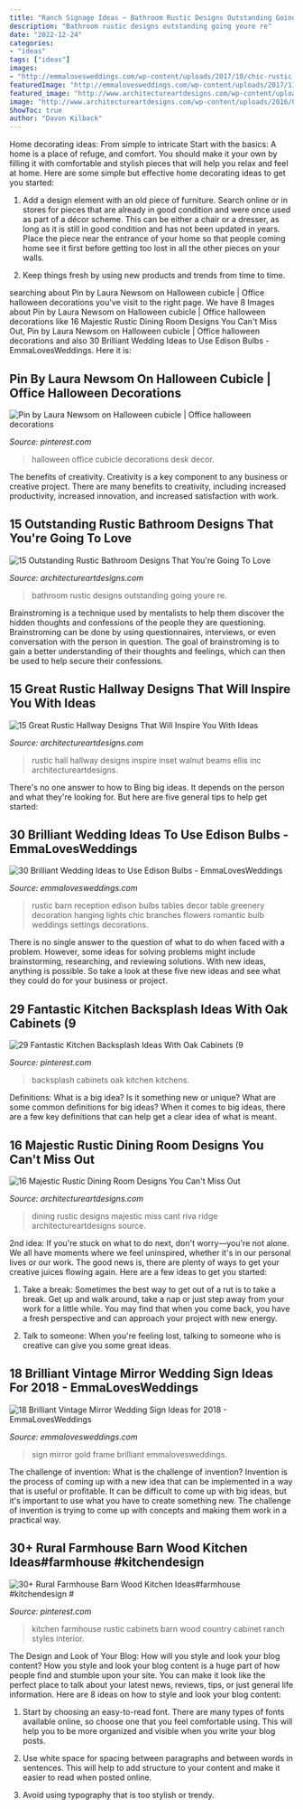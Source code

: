 ```yaml
---
title: "Ranch Signage Ideas ~ Bathroom Rustic Designs Outstanding Going Youre Re"
description: "Bathroom rustic designs outstanding going youre re"
date: "2022-12-24"
categories:
- "ideas"
tags: ["ideas"]
images:
- "http://emmalovesweddings.com/wp-content/uploads/2017/10/chic-rustic-wedding-reception-ideas-with-greenery-and-edison-bulbs.jpg"
featuredImage: "http://emmalovesweddings.com/wp-content/uploads/2017/11/vintage-mirror-wedding-sign-with-gold-frame.jpg"
featured_image: "http://www.architectureartdesigns.com/wp-content/uploads/2015/08/15-Outstanding-Rustic-Bathroom-Designs-That-Youre-Going-To-Love-10.jpg"
image: "http://www.architectureartdesigns.com/wp-content/uploads/2016/08/16-Majestic-Rustic-Dining-Room-Designs-You-Cant-Miss-Out-5.jpg"
ShowToc: true
author: "Davon Kilback"
---
```



Home decorating ideas: From simple to intricate
Start with the basics: A home is a place of refuge, and comfort. You should make it your own by filling it with comfortable and stylish pieces that will help you relax and feel at home. Here are some simple but effective home decorating ideas to get you started:
1. Add a design element with an old piece of furniture. Search online or in stores for pieces that are already in good condition and were once used as part of a décor scheme. This can be either a chair or a dresser, as long as it is still in good condition and has not been updated in years. Place the piece near the entrance of your home so that people coming home see it first before getting too lost in all the other pieces on your walls.

2. Keep things fresh by using new products and trends from time to time.

	

		
searching about Pin by Laura Newsom on Halloween cubicle | Office halloween decorations you've visit to the right page. We have 8 Images about Pin by Laura Newsom on Halloween cubicle | Office halloween decorations like 16 Majestic Rustic Dining Room Designs You Can&#039;t Miss Out, Pin by Laura Newsom on Halloween cubicle | Office halloween decorations and also 30 Brilliant Wedding Ideas to Use Edison Bulbs - EmmaLovesWeddings. Here it is:
		
    
## Pin By Laura Newsom On Halloween Cubicle | Office Halloween Decorations

<img loading=lazy src="https://i.pinimg.com/736x/ed/24/aa/ed24aafc7911888e43f821f4b8a84acc.jpg" onerror="this.onerror=null;this.src='https://tse3.mm.bing.net/th?id=OIP.RYk6vdf7B1_jVjvarZ1KQQHaJ3&amp;pid=15.1';" alt="Pin by Laura Newsom on Halloween cubicle | Office halloween decorations">

_Source: pinterest.com_

>halloween office cubicle decorations desk decor. 

	

The benefits of creativity.
Creativity is a key component to any business or creative project. There are many benefits to creativity, including increased productivity, increased innovation, and increased satisfaction with work.

    
## 15 Outstanding Rustic Bathroom Designs That You&#039;re Going To Love

<img loading=lazy src="http://www.architectureartdesigns.com/wp-content/uploads/2015/08/15-Outstanding-Rustic-Bathroom-Designs-That-Youre-Going-To-Love-10.jpg" onerror="this.onerror=null;this.src='https://tse4.mm.bing.net/th?id=OIP.vRA3bfq1qEo-YfTbTH5nqADWEs&amp;pid=15.1';" alt="15 Outstanding Rustic Bathroom Designs That You&#039;re Going To Love">

_Source: architectureartdesigns.com_

>bathroom rustic designs outstanding going youre re. 

	

Brainstroming is a technique used by mentalists to help them discover the hidden thoughts and confessions of the people they are questioning. Brainstroming can be done by using questionnaires, interviews, or even conversation with the person in question. The goal of brainstroming is to gain a better understanding of their thoughts and feelings, which can then be used to help secure their confessions.

    
## 15 Great Rustic Hallway Designs That Will Inspire You With Ideas

<img loading=lazy src="https://www.architectureartdesigns.com/wp-content/uploads/2016/09/15-Great-Rustic-Hallway-Designs-That-Will-Inspire-You-With-Ideas-11-630x846.jpg" onerror="this.onerror=null;this.src='https://tse4.mm.bing.net/th?id=OIP.a5LKSB-hPF6-vm_NP4j4UQHaJ8&amp;pid=15.1';" alt="15 Great Rustic Hallway Designs That Will Inspire You With Ideas">

_Source: architectureartdesigns.com_

>rustic hall hallway designs inspire inset walnut beams ellis inc architectureartdesigns. 

	

There's no one answer to how to Bing big ideas. It depends on the person and what they're looking for. But here are five general tips to help get started: 

    
## 30 Brilliant Wedding Ideas To Use Edison Bulbs - EmmaLovesWeddings

<img loading=lazy src="http://emmalovesweddings.com/wp-content/uploads/2017/10/chic-rustic-wedding-reception-ideas-with-greenery-and-edison-bulbs.jpg" onerror="this.onerror=null;this.src='https://tse1.mm.bing.net/th?id=OIP.ySuQRmLdPg0GETHehNx_swHaLH&amp;pid=15.1';" alt="30 Brilliant Wedding Ideas to Use Edison Bulbs - EmmaLovesWeddings">

_Source: emmalovesweddings.com_

>rustic barn reception edison bulbs tables decor table greenery decoration hanging lights chic branches flowers romantic bulb weddings settings decorations. 

	

There is no single answer to the question of what to do when faced with a problem. However, some ideas for solving problems might include brainstorming, researching, and reviewing solutions. With new ideas, anything is possible. So take a look at these five new ideas and see what they could do for your business or project.

    
## 29 Fantastic Kitchen Backsplash Ideas With Oak Cabinets (9

<img loading=lazy src="https://i.pinimg.com/736x/45/21/f2/4521f24107f3503207bbb9dccb944a8d.jpg" onerror="this.onerror=null;this.src='https://tse2.mm.bing.net/th?id=OIP.eIYT1bMJEyH0lJuYxw12ZwHaLD&amp;pid=15.1';" alt="29 Fantastic Kitchen Backsplash Ideas With Oak Cabinets (9">

_Source: pinterest.com_

>backsplash cabinets oak kitchen kitchens. 

	

Definitions: What is a big idea? Is it something new or unique? What are some common definitions for big ideas?
When it comes to big ideas, there are a few key definitions that can help get a clear idea of what is meant.

    
## 16 Majestic Rustic Dining Room Designs You Can&#039;t Miss Out

<img loading=lazy src="http://www.architectureartdesigns.com/wp-content/uploads/2016/08/16-Majestic-Rustic-Dining-Room-Designs-You-Cant-Miss-Out-5.jpg" onerror="this.onerror=null;this.src='https://tse4.mm.bing.net/th?id=OIP.3Ccd1cZXycQuKHhTR05_ZgHaJ4&amp;pid=15.1';" alt="16 Majestic Rustic Dining Room Designs You Can&#039;t Miss Out">

_Source: architectureartdesigns.com_

>dining rustic designs majestic miss cant riva ridge architectureartdesigns source. 

	

2nd idea:
If you're stuck on what to do next, don't worry—you're not alone. We all have moments where we feel uninspired, whether it's in our personal lives or our work. The good news is, there are plenty of ways to get your creative juices flowing again.
Here are a few ideas to get you started:

1. Take a break: Sometimes the best way to get out of a rut is to take a break. Get up and walk around, take a nap or just step away from your work for a little while. You may find that when you come back, you have a fresh perspective and can approach your project with new energy.

2. Talk to someone: When you're feeling lost, talking to someone who is creative can give you some great ideas.

    
## 18 Brilliant Vintage Mirror Wedding Sign Ideas For 2018 - EmmaLovesWeddings

<img loading=lazy src="http://emmalovesweddings.com/wp-content/uploads/2017/11/vintage-mirror-wedding-sign-with-gold-frame.jpg" onerror="this.onerror=null;this.src='https://tse2.mm.bing.net/th?id=OIP.9Bji-0DAfSeNHDf4WPn7rgHaJ8&amp;pid=15.1';" alt="18 Brilliant Vintage Mirror Wedding Sign Ideas for 2018 - EmmaLovesWeddings">

_Source: emmalovesweddings.com_

>sign mirror gold frame brilliant emmalovesweddings. 

	

The challenge of invention: What is the challenge of invention?
Invention is the process of coming up with a new idea that can be implemented in a way that is useful or profitable. It can be difficult to come up with big ideas, but it's important to use what you have to create something new. The challenge of invention is trying to come up with concepts and making them work in a practical way.

    
## 30+ Rural Farmhouse Barn Wood Kitchen Ideas#farmhouse #kitchendesign #

<img loading=lazy src="https://i.pinimg.com/736x/33/f7/00/33f70013e1e2ad5b29705a269b4908af.jpg" onerror="this.onerror=null;this.src='https://tse1.mm.bing.net/th?id=OIP.rpDq2gQP8E3b2-0WJVSwhgHaLK&amp;pid=15.1';" alt="30+ Rural Farmhouse Barn Wood Kitchen Ideas#farmhouse #kitchendesign #">

_Source: pinterest.com_

>kitchen farmhouse rustic cabinets barn wood country cabinet ranch styles interior. 

	

The Design and Look of Your Blog: How will you style and look your blog content?
How you style and look your blog content is a huge part of how people find and stumble upon your site. You can make it look like the perfect place to talk about your latest news, reviews, tips, or just general life information. Here are 8 ideas on how to style and look your blog content:
1. Start by choosing an easy-to-read font. There are many types of fonts available online, so choose one that you feel comfortable using. This will help you to be more organized and visible when you write your blog posts.

2. Use white space for spacing between paragraphs and between words in sentences. This will help to add structure to your content and make it easier to read when posted online.

3. Avoid using typography that is too stylish or trendy.

